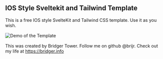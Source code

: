## IOS Style Sveltekit and Tailwind Template
This is a free IOS style SvelteKit and Tailwind CSS template. Use it as you wish.
<br>
<img style="padding: 1rem 0;" src="https://ios-svelte-tailwind-template.vercel.app/example.gif" alt="Demo of the Template">
<br>
This was created by Bridger Tower. 
Follow me on github @brijr. Check out my life at https://bridger.info

